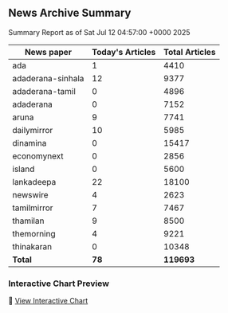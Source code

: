 <!-- @format -->

## News Archive Summary

Summary Report as of Sat Jul 12 04:57:00 +0000 2025

| News paper         | Today's Articles | Total Articles |
|--------------------|------------------|----------------|
| ada               | 1          | 4410        |
| adaderana-sinhala               | 12          | 9377        |
| adaderana-tamil               | 0          | 4896        |
| adaderana               | 0          | 7152        |
| aruna               | 9          | 7741        |
| dailymirror               | 10          | 5985        |
| dinamina               | 0          | 15417        |
| economynext               | 0          | 2856        |
| island               | 0          | 5600        |
| lankadeepa               | 22          | 18100        |
| newswire               | 4          | 2623        |
| tamilmirror               | 7          | 7467        |
| thamilan               | 9          | 8500        |
| themorning               | 4          | 9221        |
| thinakaran               | 0          | 10348        |
| **Total**          | **78**      | **119693** |

### Interactive Chart Preview
🔗 [View Interactive Chart](https://itscharukadeshan.github.io/sl_news_archive_data/news_chart_by_newspaper.html)

